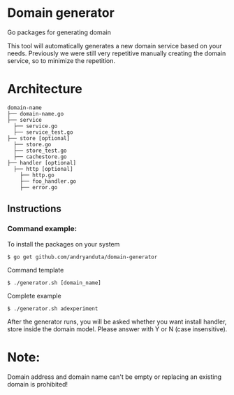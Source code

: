 # Domain generator
Go packages for generating domain

This tool will automatically generates a new domain service based on your needs. Previously we were still very repetitive manually creating the domain service, so to minimize the repetition.

# Architecture
```
domain-name
├── domain-name.go
├── service
  ├── service.go
  ├── service_test.go
├── store [optional]
  ├── store.go 
  ├── store_test.go
  ├── cachestore.go
├── handler [optional]
  ├── http [optional]
    ├── http.go
    ├── foo_handler.go
    ├── error.go
```

## Instructions
### Command example:
To install the packages on your system
```
$ go get github.com/andryanduta/domain-generator
```
Command template
```
$ ./generator.sh [domain_name]
```
Complete example
```
$ ./generator.sh adexperiment
```
After the generator runs, you will be asked whether you want install handler, store inside the domain model. Please answer with Y or N (case insensitive).
# Note: 
Domain address and domain name can't be empty or replacing an existing domain is prohibited!